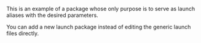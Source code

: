 This is an example of a package whose only purpose is to serve as launch aliases
with the desired parameters.

You can add a new launch package instead of editing the generic launch files
directly.
